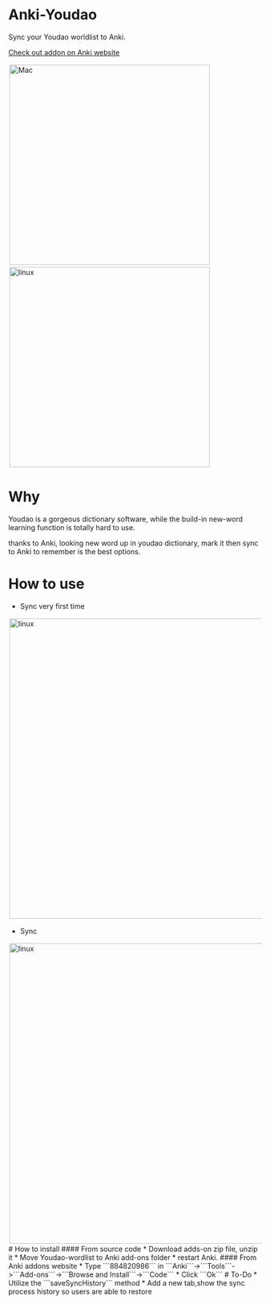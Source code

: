 # Anki-Youdao
Sync your Youdao worldlist to Anki.  

[Check out addon on Anki website](https://ankiweb.net/shared/info/884820986)
<div>
<span><img style="padding:2px" src="https://raw.githubusercontent.com/megachweng/Anki-Youdao/documentations/mian.png" width="400" alt="Mac"/></span>
<span><img  style="padding:2px" src="https://raw.githubusercontent.com/megachweng/Anki-Youdao/documentations/login.png"  width="400"  alt="linux"/></span>
<span ><img  style="padding:2px"
</div>

# Why
Youdao is a gorgeous dictionary software, while the build-in new-word learning function is totally hard to use.  

thanks to Anki, looking new word up in youdao dictionary, mark it then sync to Anki to remember is the best options.  

# How to use
* Sync very first time
<div><img  style="padding:2px" src="https://raw.githubusercontent.com/megachweng/Anki-Youdao/documentations/firstsync.gif"  width="600"  alt="linux"/></div>

* Sync
<div><img  style="padding:2px" src="https://raw.githubusercontent.com/megachweng/Anki-Youdao/documentations/secondSync.gif"  width="600"  alt="linux"/></div>
# How to install  
#### From source code
* Download adds-on zip file, unzip it
* Move Youdao-wordlist to Anki add-ons folder
* restart Anki.
#### From Anki addons website
* Type ```884820986``` in ```Anki```->```Tools```->```Add-ons```->```Browse and Install```->```Code```
* Click ```Ok```  
# To-Do
* Utilize the ```saveSyncHistory``` method
* Add a new tab,show the sync process history so users are able to restore
